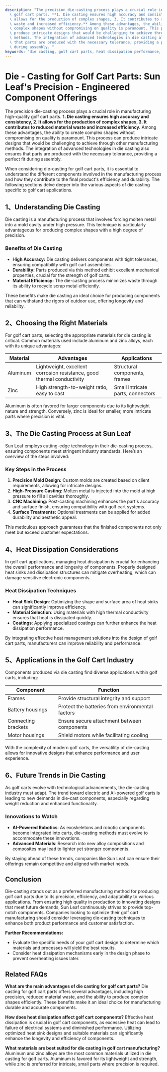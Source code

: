 ```yaml
---
description: "The precision die-casting process plays a crucial role in manufacturing high-quality\
  \ golf cart parts. **1. Die casting ensures high accuracy and consistency, 2. It\
  \ allows for the production of complex shapes, 3. It contributes to reduced material\
  \ waste and increased efficiency.** Among these advantages, the ability to create\
  \ complex shapes without compromising on quality is paramount. This process can\
  \ produce intricate designs that would be challenging to achieve through other manufacturing\
  \ methods. The integration of advanced technologies in die casting also ensures\
  \ that parts are produced with the necessary tolerance, providing a perfect fit\
  \ during assembly. "
keywords: "die casting, golf cart parts, heat dissipation performance, heat sink"
---
```

# Die - Casting for Golf Cart Parts: Sun Leaf's Precision - Engineered Component Offerings

The precision die-casting process plays a crucial role in manufacturing high-quality golf cart parts. **1. Die casting ensures high accuracy and consistency, 2. It allows for the production of complex shapes, 3. It contributes to reduced material waste and increased efficiency.** Among these advantages, the ability to create complex shapes without compromising on quality is paramount. This process can produce intricate designs that would be challenging to achieve through other manufacturing methods. The integration of advanced technologies in die casting also ensures that parts are produced with the necessary tolerance, providing a perfect fit during assembly. 

When considering die-casting for golf cart parts, it is essential to understand the different components involved in the manufacturing process and how they contribute to the final product's efficiency and durability. The following sections delve deeper into the various aspects of die casting specific to golf cart applications.

## 1、Understanding Die Casting

Die casting is a manufacturing process that involves forcing molten metal into a mold cavity under high pressure. This technique is particularly advantageous for producing complex shapes with a high degree of precision.

### Benefits of Die Casting
- **High Accuracy:** Die casting delivers components with tight tolerances, ensuring compatibility with golf cart assemblies.
- **Durability:** Parts produced via this method exhibit excellent mechanical properties, crucial for the strength of golf carts.
- **Material Efficiency:** The die-casting process minimizes waste through its ability to recycle scrap metal efficiently.

These benefits make die casting an ideal choice for producing components that can withstand the rigors of outdoor use, offering longevity and reliability.

## 2、Choosing the Right Materials

For golf cart parts, selecting the appropriate materials for die casting is critical. Common materials used include aluminum and zinc alloys, each with its unique advantages:

| Material  | Advantages                                               | Applications                         |
|-----------|---------------------------------------------------------|-------------------------------------|
| Aluminum  | Lightweight, excellent corrosion resistance, good thermal conductivity | Structural components, frames       |
| Zinc      | High strength-to-weight ratio, easy to cast              | Small intricate parts, connectors   |

Aluminum is often favored for larger components due to its lightweight nature and strength. Conversely, zinc is ideal for smaller, more intricate parts where precision is vital.

## 3、The Die Casting Process at Sun Leaf

Sun Leaf employs cutting-edge technology in their die-casting process, ensuring components meet stringent industry standards. Here’s an overview of the steps involved:

### Key Steps in the Process
1. **Precision Mold Design:** Custom molds are created based on client requirements, allowing for intricate designs.
2. **High-Pressure Casting:** Molten metal is injected into the mold at high pressure to fill all cavities thoroughly.
3. **CNC Machining:** Post-casting machining enhances the part's accuracy and surface finish, ensuring compatibility with golf cart systems.
4. **Surface Treatments:** Optional treatments can be applied for added durability and aesthetic appeal.

This meticulous approach guarantees that the finished components not only meet but exceed customer expectations.

## 4、Heat Dissipation Considerations

In golf cart applications, managing heat dissipation is crucial for enhancing the overall performance and longevity of components. Properly designed heat sinks and dissipation structures can mitigate overheating, which can damage sensitive electronic components.

### Heat Dissipation Techniques
- **Heat Sink Design**: Optimizing the shape and surface area of heat sinks can significantly improve efficiency.
- **Material Selection**: Using materials with high thermal conductivity ensures that heat is dissipated quickly.
- **Coatings**: Applying specialized coatings can further enhance the heat dissipation performance.

By integrating effective heat management solutions into the design of golf cart parts, manufacturers can improve reliability and performance.

## 5、Applications in the Golf Cart Industry

Components produced via die casting find diverse applications within golf carts, including:

| Component               | Function                                         |
|-------------------------|--------------------------------------------------|
| Frames                  | Provide structural integrity and support         |
| Battery housings        | Protect the batteries from environmental factors |
| Connecting brackets      | Ensure secure attachment between components      |
| Motor housings          | Shield motors while facilitating cooling         |

With the complexity of modern golf carts, the versatility of die-casting allows for innovative designs that enhance performance and user experience.

## 6、Future Trends in Die Casting

As golf carts evolve with technological advancements, the die-casting industry must adapt. The trend toward electric and AI-powered golf carts is leading to new demands in die-cast components, especially regarding weight reduction and enhanced functionality.

### Innovations to Watch
- **AI-Powered Robotics**: As exoskeletons and robotic components become integrated into carts, die-casting methods must evolve to accommodate these innovations.
- **Advanced Materials**: Research into new alloy compositions and composites may lead to lighter yet stronger components.

By staying ahead of these trends, companies like Sun Leaf can ensure their offerings remain competitive and aligned with market needs.

## Conclusion

Die-casting stands out as a preferred manufacturing method for producing golf cart parts due to its precision, efficiency, and adaptability to various applications. From ensuring high quality in production to innovating designs that meet future demands, Sun Leaf continuously strives to provide top-notch components. Companies looking to optimize their golf cart manufacturing should consider leveraging die-casting techniques to enhance both product performance and customer satisfaction.

**Further Recommendations:**
- Evaluate the specific needs of your golf cart design to determine which materials and processes will yield the best results.
- Consider heat dissipation mechanisms early in the design phase to prevent overheating issues later.

## Related FAQs

**What are the main advantages of die casting for golf cart parts?**
Die casting for golf cart parts offers several advantages, including high precision, reduced material waste, and the ability to produce complex shapes efficiently. These benefits make it an ideal choice for manufacturing durable and accurate components.

**How does heat dissipation affect golf cart components?**
Effective heat dissipation is crucial in golf cart components, as excessive heat can lead to failure of electrical systems and diminished performance. Utilizing optimized heat sink designs and suitable materials can significantly enhance the longevity and efficiency of components.

**What materials are best suited for die casting in golf cart manufacturing?**
Aluminum and zinc alloys are the most common materials utilized in die casting for golf carts. Aluminum is favored for its lightweight and strength, while zinc is preferred for intricate, small parts where precision is required.
